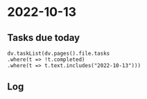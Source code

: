 # 2022-10-13
## Tasks due today
```dataviewjs
dv.taskList(dv.pages().file.tasks
.where(t => !t.completed)
.where(t => t.text.includes("2022-10-13")))
```
## Log
